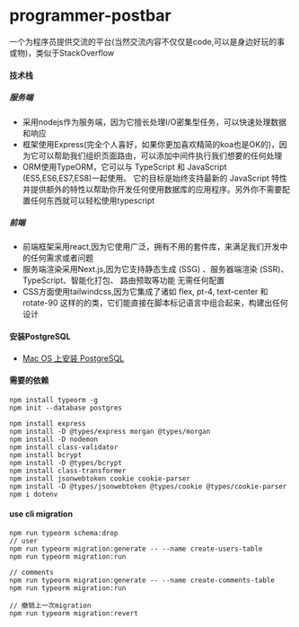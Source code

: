 # programmer-postbar
一个为程序员提供交流的平台(当然交流内容不仅仅是code,可以是身边好玩的事或物)，类似于StackOverflow
#### 技术栈
##### 服务端
* 采用nodejs作为服务端，因为它擅长处理I/O密集型任务，可以快速处理数据和响应
* 框架使用Express(完全个人喜好，如果你更加喜欢精简的koa也是OK的)，因为它可以帮助我们组织页面路由，可以添加中间件执行我们想要的任何处理
* ORM使用TypeORM，它可以与 TypeScript 和 JavaScript (ES5,ES6,ES7,ES8)一起使用。 它的目标是始终支持最新的 JavaScript 特性并提供额外的特性以帮助你开发任何使用数据库的应用程序。另外你不需要配置任何东西就可以轻松使用typescript
##### 前端
* 前端框架采用react,因为它使用广泛，拥有不用的套件库，来满足我们开发中的任何需求或者问题
* 服务端渲染采用Next.js,因为它支持静态生成 (SSG) 、服务器端渲染 (SSR)、TypeScript、智能化打包、 路由预取等功能 无需任何配置
* CSS方面使用tailwindcss,因为它集成了诸如 flex, pt-4, text-center 和 rotate-90 这样的的类，它们能直接在脚本标记语言中组合起来，构建出任何设计

#### 安装PostgreSQL
* [Mac OS 上安装 PostgreSQL](https://www.runoob.com/postgresql/mac-install-postgresql.html)
#### 需要的依赖
```
npm install typeorm -g
npm init --database postgres

npm install express
npm install -D @types/express morgan @types/morgan
npm install -D nodemon
npm install class-validator
npm install bcrypt
npm install -D @types/bcrypt
npm install class-transformer
npm install jsonwebtoken cookie cookie-parser
npm install -D @types/jsonwebtoken @types/cookie @types/cookie-parser
npm i dotenv

```
#### use cli migration
```
npm run typeorm schema:drop
// user
npm run typeorm migration:generate -- --name create-users-table
npm run typeorm migration:run

// comments
npm run typeorm migration:generate -- --name create-comments-table
npm run typeorm migration:run

// 撤销上一次migration
npm run typeorm migration:revert
```
